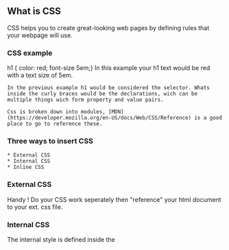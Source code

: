 ## What is CSS
  CSS helps you to create great-looking web pages by defining rules that your webpage will use.

### CSS example
   h1 { color: red; font-size 5em;}
  In this example your h1 text would be red with a text size of 5em.

    In the previous example h1 would be considered the selector. Whats inside the curly braces would be the declarations, wich can be multiple things wich form property and value pairs.

    Css is broken down into modules, [MDN](https://developer.mozilla.org/en-US/docs/Web/CSS/Reference) is a good place to go to reference these.

### Three ways to insert CSS
    * External CSS
    * Internal CSS
    * Inline CSS

### External CSS
   Handy !  Do your CSS work seperately then "reference" your html document to your ext. css file.

### Internal CSS
  The internal style is defined inside the <style> element, inside the head section.

### Inline CSS
  To use inline styles, add the style attribute to the relevant element. The style attribute can contain any CSS property.
## Cascading Order
   What style will be used when there is more than one style specified for an HTML element?

  All the styles in a page will "cascade" into a new "virtual" style sheet by the following rules, where number one has the highest priority:

  Inline style (inside an HTML element)
External and internal style sheets (in the head section)
Browser default
So, an inline style has the highest priority, and will override external and internal styles and browser defaults.






